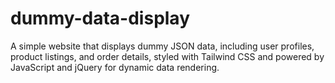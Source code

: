 # dummy-data-display
A simple website that displays dummy JSON data, including user profiles, product listings, and order details, styled with Tailwind CSS and powered by JavaScript and jQuery for dynamic data rendering.
